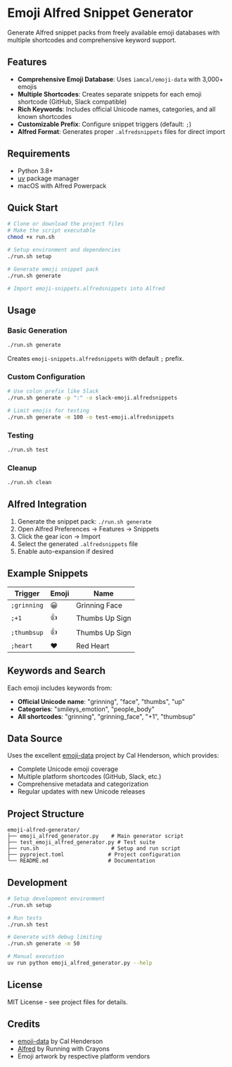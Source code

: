 # Emoji Alfred Snippet Generator

Generate Alfred snippet packs from freely available emoji databases with multiple shortcodes and comprehensive keyword support.

## Features

- **Comprehensive Emoji Database**: Uses `iamcal/emoji-data` with 3,000+ emojis
- **Multiple Shortcodes**: Creates separate snippets for each emoji shortcode (GitHub, Slack compatible)
- **Rich Keywords**: Includes official Unicode names, categories, and all known shortcodes
- **Customizable Prefix**: Configure snippet triggers (default: `;`)
- **Alfred Format**: Generates proper `.alfredsnippets` files for direct import

## Requirements

- Python 3.8+
- [uv](https://github.com/astral-sh/uv) package manager
- macOS with Alfred Powerpack

## Quick Start

```bash
# Clone or download the project files
# Make the script executable
chmod +x run.sh

# Setup environment and dependencies
./run.sh setup

# Generate emoji snippet pack
./run.sh generate

# Import emoji-snippets.alfredsnippets into Alfred
```

## Usage

### Basic Generation

```bash
./run.sh generate
```

Creates `emoji-snippets.alfredsnippets` with default `;` prefix.

### Custom Configuration

```bash
# Use colon prefix like Slack
./run.sh generate -p ":" -o slack-emoji.alfredsnippets

# Limit emojis for testing
./run.sh generate -m 100 -o test-emoji.alfredsnippets
```

### Testing

```bash
./run.sh test
```

### Cleanup

```bash
./run.sh clean
```

## Alfred Integration

1. Generate the snippet pack: `./run.sh generate`
2. Open Alfred Preferences → Features → Snippets
3. Click the gear icon → Import
4. Select the generated `.alfredsnippets` file
5. Enable auto-expansion if desired

## Example Snippets

| Trigger | Emoji | Name |
|---------|-------|------|
| `;grinning` | 😀 | Grinning Face |
| `;+1` | 👍 | Thumbs Up Sign |
| `;thumbsup` | 👍 | Thumbs Up Sign |
| `;heart` | ❤️ | Red Heart |

## Keywords and Search

Each emoji includes keywords from:
- **Official Unicode name**: "grinning", "face", "thumbs", "up"
- **Categories**: "smileys_emotion", "people_body"
- **All shortcodes**: "grinning", "grinning_face", "+1", "thumbsup"

## Data Source

Uses the excellent [emoji-data](https://github.com/iamcal/emoji-data) project by Cal Henderson, which provides:
- Complete Unicode emoji coverage
- Multiple platform shortcodes (GitHub, Slack, etc.)
- Comprehensive metadata and categorization
- Regular updates with new Unicode releases

## Project Structure

```
emoji-alfred-generator/
├── emoji_alfred_generator.py    # Main generator script
├── test_emoji_alfred_generator.py # Test suite
├── run.sh                       # Setup and run script
├── pyproject.toml              # Project configuration
└── README.md                   # Documentation
```

## Development

```bash
# Setup development environment
./run.sh setup

# Run tests
./run.sh test

# Generate with debug limiting
./run.sh generate -m 50

# Manual execution
uv run python emoji_alfred_generator.py --help
```

## License

MIT License - see project files for details.

## Credits

- [emoji-data](https://github.com/iamcal/emoji-data) by Cal Henderson
- [Alfred](https://www.alfredapp.com/) by Running with Crayons
- Emoji artwork by respective platform vendors
